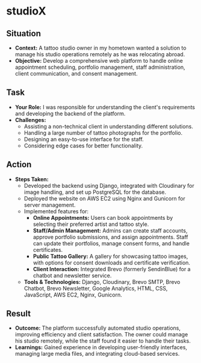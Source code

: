 # studioX

## Situation
- **Context:** A tattoo studio owner in my hometown wanted a solution to manage his studio operations remotely as he was relocating abroad.
- **Objective:** Develop a comprehensive web platform to handle online appointment scheduling, portfolio management, staff administration, client communication, and consent management.

## Task
- **Your Role:** I was responsible for understanding the client's requirements and developing the backend of the platform.
- **Challenges:** 
  - Assisting a non-technical client in understanding different solutions.
  - Handling a large number of tattoo photographs for the portfolio.
  - Designing an easy-to-use interface for the staff.
  - Considering edge cases for better functionality.

## Action
- **Steps Taken:**
  - Developed the backend using Django, integrated with Cloudinary for image handling, and set up PostgreSQL for the database.
  - Deployed the website on AWS EC2 using Nginx and Gunicorn for server management.
  - Implemented features for:
    - **Online Appointments:** Users can book appointments by selecting their preferred artist and tattoo style.
    - **Staff/Admin Management:** Admins can create staff accounts, approve portfolio submissions, and assign appointments. Staff can update their portfolios, manage consent forms, and handle certificates.
    - **Public Tattoo Gallery:** A gallery for showcasing tattoo images, with options for consent downloads and certificate verification.
    - **Client Interaction:** Integrated Brevo (formerly SendinBlue) for a chatbot and newsletter service.
  - **Tools & Technologies:** Django, Cloudinary, Brevo SMTP, Brevo Chatbot, Brevo Newsletter, Google Analytics, HTML, CSS, JavaScript, AWS EC2, Nginx, Gunicorn.

## Result
- **Outcome:** The platform successfully automated studio operations, improving efficiency and client satisfaction. The owner could manage his studio remotely, while the staff found it easier to handle their tasks.
- **Learnings:** Gained experience in developing user-friendly interfaces, managing large media files, and integrating cloud-based services.


